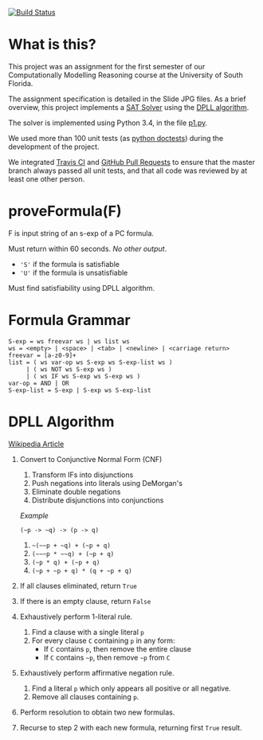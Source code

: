 [![Build Status](https://travis-ci.com/spencerturkel/usf2018_reasoning_project1.svg?token=gm1zuwtz6yWqd9Rwapxf&branch=master)](https://travis-ci.com/spencerturkel/usf2018_reasoning_project1)

# What is this?
This project was an assignment for the first semester of our Computationally Modelling Reasoning course at the University of South Florida.

The assignment specification is detailed in the Slide JPG files.
As a brief overview, this project implements a [SAT Solver](https://en.wikipedia.org/wiki/Boolean_satisfiability_problem) using the [DPLL algorithm](https://en.wikipedia.org/wiki/DPLL_algorithm).

The solver is implemented using Python 3.4, in the file [p1.py](https://github.com/spencerturkel/usf2018_reasoning_project1/blob/master/p1.py).

We used more than 100 unit tests (as [python doctests](https://pymotw.com/3/doctest/)) during the development of the project.

We integrated [Travis CI](https://travis-ci.com/) and [GitHub Pull Requests](https://github.com/spencerturkel/usf2018_reasoning_project1/pulls?utf8=%E2%9C%93&q=is%3Apr) to ensure that the master branch always passed all unit tests, and that all code was reviewed by at least one other person.

# proveFormula(F)
F is input string of an s-exp of a PC formula.

Must return within 60 seconds. *No other output*.
- `'S'` if the formula is satisfiable
- `'U'` if the formula is unsatisfiable

Must find satisfiability using DPLL algorithm.

# Formula Grammar
```
S-exp = ws freevar ws | ws list ws
ws = <empty> | <space> | <tab> | <newline> | <carriage return>
freevar = [a-z0-9]+
list = ( ws var-op ws S-exp ws S-exp-list ws )
     | ( ws NOT ws S-exp ws )
     | ( ws IF ws S-exp ws S-exp ws )
var-op = AND | OR
S-exp-list = S-exp | S-exp ws S-exp-list
```
# DPLL Algorithm
[Wikipedia Article](https://en.wikipedia.org/wiki/DPLL_algorithm)

1. Convert to Conjunctive Normal Form (CNF)
   1. Transform IFs into disjunctions
   2. Push negations into literals using DeMorgan's
   3. Eliminate double negations
   4. Distribute disjunctions into conjunctions

   *Example*
   
   `(~p -> ~q) -> (p -> q)`
   1. `~(~~p + ~q) + (~p + q)`
   2. `(~~~p * ~~q) + (~p + q)`
   3. `(~p * q) + (~p + q)`
   4. `(~p + ~p + q) * (q + ~p + q)`
2. If all clauses eliminated, return `True`
3. If there is an empty clause, return `False`
4. Exhaustively perform 1-literal rule.
   1. Find a clause with a single literal `p`
   2. For every clause `C` containing `p` in any form:
      * If `C` contains `p`, then remove the entire clause
      * If `C` contains `~p`, then remove `~p` from `C`
5. Exhaustively perform affirmative negation rule.
   1. Find a literal `p` which only appears all positive or all negative.
   2. Remove all clauses containing `p`.
6. Perform resolution to obtain two new formulas.
7. Recurse to step 2 with each new formula, returning first `True` result.
